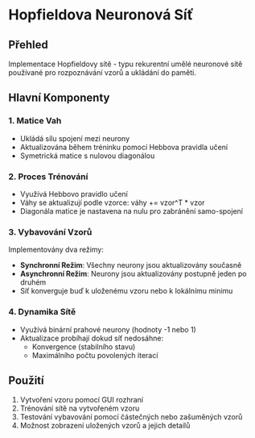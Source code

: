 # Hopfieldova Neuronová Síť

## Přehled
Implementace Hopfieldovy sítě - typu rekurentní umělé neuronové sítě používané pro rozpoznávání vzorů a ukládání do paměti.

## Hlavní Komponenty

### 1. Matice Vah
- Ukládá sílu spojení mezi neurony
- Aktualizována během tréninku pomocí Hebbova pravidla učení
- Symetrická matice s nulovou diagonálou

### 2. Proces Trénování
- Využívá Hebbovo pravidlo učení
- Váhy se aktualizují podle vzorce: váhy += vzor^T * vzor
- Diagonála matice je nastavena na nulu pro zabránění samo-spojení

### 3. Vybavování Vzorů
Implementovány dva režimy:
- **Synchronní Režim**: Všechny neurony jsou aktualizovány současně
- **Asynchronní Režim**: Neurony jsou aktualizovány postupně jeden po druhém
- Síť konverguje buď k uloženému vzoru nebo k lokálnímu minimu

### 4. Dynamika Sítě
- Využívá binární prahové neurony (hodnoty -1 nebo 1)
- Aktualizace probíhají dokud síť nedosáhne:
  - Konvergence (stabilního stavu)
  - Maximálního počtu povolených iterací

## Použití
1. Vytvoření vzoru pomocí GUI rozhraní
2. Trénování sítě na vytvořeném vzoru
3. Testování vybavování pomocí částečných nebo zašuměných vzorů
4. Možnost zobrazení uložených vzorů a jejich detailů